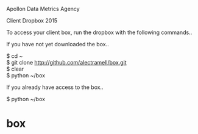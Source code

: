 Apollon Data Metrics Agency

Client Dropbox 2015

To access your client box, run the dropbox with the following commands..

If you have not yet downloaded the box..

$ cd ~
<br />
$ git clone http://github.com/alectramell/box.git
<br />
$ clear
<br />
$ python ~/box

If you already have access to the box..

$ python ~/box

# box
